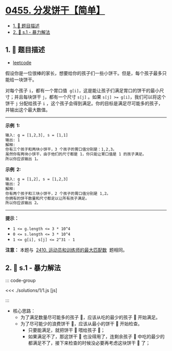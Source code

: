 # [0455. 分发饼干【简单】](https://github.com/tnotesjs/TNotes.leetcode/tree/main/notes/0455.%20%E5%88%86%E5%8F%91%E9%A5%BC%E5%B9%B2%E3%80%90%E7%AE%80%E5%8D%95%E3%80%91)

<!-- region:toc -->

- [1. 📝 题目描述](#1--题目描述)
- [2. 🎯 s.1 - 暴力解法](#2--s1---暴力解法)

<!-- endregion:toc -->

## 1. 📝 题目描述

- [leetcode](https://leetcode.cn/problems/assign-cookies/)

假设你是一位很棒的家长，想要给你的孩子们一些小饼干。但是，每个孩子最多只能给一块饼干。

对每个孩子 `i`，都有一个胃口值  `g[i]`，这是能让孩子们满足胃口的饼干的最小尺寸；并且每块饼干 `j`，都有一个尺寸 `s[j]` 。如果 `s[j] >= g[i]`，我们可以将这个饼干 `j` 分配给孩子 `i` ，这个孩子会得到满足。你的目标是满足尽可能多的孩子，并输出这个最大数值。

---

**示例  1:**

```txt
输入: g = [1,2,3], s = [1,1]
输出: 1
解释:
你有三个孩子和两块小饼干，3 个孩子的胃口值分别是：1,2,3。
虽然你有两块小饼干，由于他们的尺寸都是 1，你只能让胃口值是 1 的孩子满足。
所以你应该输出 1。
```

**示例  2:**

```txt
输入: g = [1,2], s = [1,2,3]
输出: 2
解释:
你有两个孩子和三块小饼干，2 个孩子的胃口值分别是 1,2。
你拥有的饼干数量和尺寸都足以让所有孩子满足。
所以你应该输出 2。
```

---

**提示：**

- `1 <= g.length <= 3 * 10^4`
- `0 <= s.length <= 3 * 10^4`
- `1 <= g[i], s[j] <= 2^31 - 1`

**注意：** 本题与  [2410\. 运动员和训练师的最大匹配数](https://leetcode.cn/problems/maximum-matching-of-players-with-trainers/)  题相同。


## 2. 🎯 s.1 - 暴力解法

::: code-group

<<< ./solutions/1/1.js [js]

:::

- 核心思路：
  - 为了满足数量尽可能多的孩子 👦，应该从吃的最少的孩子 👦 开始满足。
  - 为了尽可能少的浪费饼干 🍪，应该从最小的饼干 🍪 开始检查。
    - 只要能满足，就把饼干 🍪 喂给孩子 👦；
    - 如果满足不了，那这饼干 🍪 也没得用了，连剩余孩子 👦 中吃的最少的都满足不了，接下来检查的时候没必要再考虑这块饼干 🍪 了；
